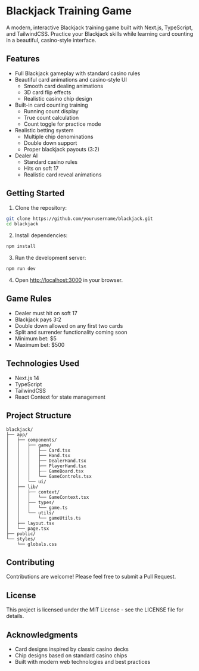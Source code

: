 # Blackjack Training Game

A modern, interactive Blackjack training game built with Next.js, TypeScript, and TailwindCSS. Practice your Blackjack skills while learning card counting in a beautiful, casino-style interface.

## Features

- Full Blackjack gameplay with standard casino rules
- Beautiful card animations and casino-style UI
  - Smooth card dealing animations
  - 3D card flip effects
  - Realistic casino chip design
- Built-in card counting training
  - Running count display
  - True count calculation
  - Count toggle for practice mode
- Realistic betting system
  - Multiple chip denominations
  - Double down support
  - Proper blackjack payouts (3:2)
- Dealer AI
  - Standard casino rules
  - Hits on soft 17
  - Realistic card reveal animations

## Getting Started

1. Clone the repository:
```bash
git clone https://github.com/yourusername/blackjack.git
cd blackjack
```

2. Install dependencies:
```bash
npm install
```

3. Run the development server:
```bash
npm run dev
```

4. Open [http://localhost:3000](http://localhost:3000) in your browser.

## Game Rules

- Dealer must hit on soft 17
- Blackjack pays 3:2
- Double down allowed on any first two cards
- Split and surrender functionality coming soon
- Minimum bet: $5
- Maximum bet: $500

## Technologies Used

- Next.js 14
- TypeScript
- TailwindCSS
- React Context for state management

## Project Structure

```
blackjack/
├── app/
│   ├── components/
│   │   ├── game/
│   │   │   ├── Card.tsx
│   │   │   ├── Hand.tsx
│   │   │   ├── DealerHand.tsx
│   │   │   ├── PlayerHand.tsx
│   │   │   ├── GameBoard.tsx
│   │   │   └── GameControls.tsx
│   │   └── ui/
│   ├── lib/
│   │   ├── context/
│   │   │   └── GameContext.tsx
│   │   ├── types/
│   │   │   └── game.ts
│   │   └── utils/
│   │       └── gameUtils.ts
│   ├── layout.tsx
│   └── page.tsx
├── public/
└── styles/
    └── globals.css
```

## Contributing

Contributions are welcome! Please feel free to submit a Pull Request.

## License

This project is licensed under the MIT License - see the LICENSE file for details.

## Acknowledgments

- Card designs inspired by classic casino decks
- Chip designs based on standard casino chips
- Built with modern web technologies and best practices
